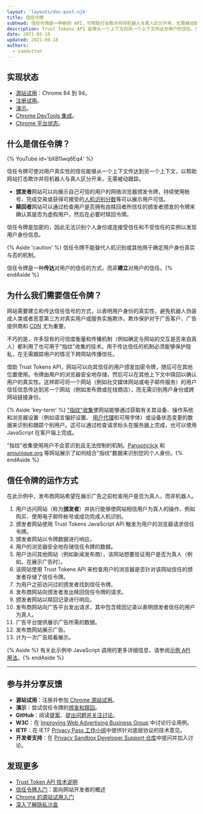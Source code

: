 ```yaml
---
layout: 'layouts/doc-post.njk'
title: 信任令牌
subhead: 信任令牌是一种新的 API，可帮助打击欺诈并将机器人与真人区分开来，无需被动跟踪。
description: Trust Tokens API 能够从一个上下文向另一个上下文传达对用户的信任，而无需识别用户身份或在两个上下文之间关联身份。API 使来源能够向其信任的用户发放加密令牌。令牌由用户的浏览器存储。然后，浏览器可以在其他上下文中使用令牌来评估用户的真实性。
date: 2021-05-18
updated: 2021-08-18
authors:
  - samdutton
---
```


## 实现状态

- [源站试用](https://web.dev/origin-trials/)：Chrome 84 到 94。
- [注册试用](https://developer.chrome.com/origintrials/#/view_trial/2479231594867458049)。
- [演示](https://trust-token-demo.glitch.me/)。
- [Chrome DevTools 集成](https://developers.google.com/web/updates/2021/01/devtools?utm_source=devtools#trust-token)。
- [Chrome 平台状态](https://www.chromestatus.com/feature/5078049450098688)。

## 什么是信任令牌？

{% YouTube id='bXB1Iwq6Eq4' %}

信任令牌可使对用户真实性的信任能够从一个上下文传达到另一个上下文，以帮助网站打击欺诈并将机器人与真人区分开来，无需被动跟踪。

- **颁发者**网站可以向展示自己可信的用户的网络浏览器颁发令牌，持续使用帐号、完成交易或获得可接受的[人机识别分数](https://developers.google.com/recaptcha)等可以展示用户可信。
- **赎回者**网站可以通过检查用户是否拥有由赎回者所信任的颁发者颁发的令牌来确认其是否为虚假用户，然后在必要时赎回令牌。

信任令牌是加密的，因此无法识别个人身份或连接受信任和不受信任的实例以发现用户身份信息。

{% Aside 'caution' %} 信任令牌不能替代人机识别或其他用于确定用户身份真实与否的机制。

信任令牌是一种**传达**对用户的信任的方式，而非**建立**对用户的信任。{% endAside %}

## 为什么我们需要信任令牌？

网站需要建立和传达信任信号的方式，以表明用户身份的真实性，避免机器人伪装成人类或者恶意第三方对真实用户或服务实施欺诈。欺诈保护对于广告客户、广告提供商和 [CDN](https://www.cloudflare.com/en-gb/learning/cdn/what-is-a-cdn/) 尤为重要。

不巧的是，许多现有的可信度衡量和传播机制（例如确定与网站的交互是否来自真人）都利用了也可用于"指纹"收集的技术。用于传达信任的机制必须能够保护隐私，在无需跟踪用户的情况下跨网站传播信任。

借助 Trust Tokens API，网站可以向其信任的用户颁发加密令牌，随后可在其他位置使用。令牌由用户的浏览器安全地存储，然后可以在其他上下文中赎回以确认用户的真实性。这样即可将一个网站（例如社交媒体网站或电子邮件服务）的用户信任信息传达到另一个网站（例如发布商或在线商店），而无需识别用户身份或跨网站链接身份。

{% Aside 'key-term' %} ["指纹"收集](https://w3c.github.io/fingerprinting-guidance/#passive)使网站能够通过获取有关其设备、操作系统和浏览器设置（例如语言偏好设置、 [用户代理](https://developer.mozilla.org/en-US/docs/Web/API/NavigatorID/userAgent)和可用字体）或设备状态变更的数据来识别和跟踪个别用户。这可以通过检查请求标头在服务器上完成，也可以使用 JavaScript 在客户端上完成。

"指纹"收集使用用户不会意识到且无法控制的机制。[Panopticlick](https://panopticlick.eff.org/) 和 [amiunique.org](https://amiunique.org/) 等网站展示了如何结合"指纹"数据来识别您的个人身份。{% endAside %}

## 信任令牌的运作方式

在此示例中，发布商网站希望在展示广告之前检查用户是否为真人，而非机器人。

1. 用户访问网站（称为**颁发者**）并执行能够使网站相信用户为真人的操作，例如购买、使用电子邮件帐号或成功完成人机识别。
2. 颁发者网站使用 Trust Tokens JavaScript API 触发为用户的浏览器请求信任令牌。
3. 颁发者网站以令牌数据进行响应。
4. 用户的浏览器安全地存储信任令牌的数据。
5. 用户访问其他网站（例如新闻发布商），该网站想要验证用户是否为真人（例如，在展示广告时）。
6. 该网站使用 Trust Tokens API 来检查用户的浏览器是否针对该网站信任的颁发者存储了信任令牌。
7. 为用户之前访问过的颁发者找到信任令牌。
8. 发布商网站向颁发者发出赎回信任令牌的请求。
9. 颁发者网站以赎回记录进行响应。
10. 发布商网站向广告平台发出请求，其中包含赎回记录以表明颁发者信任的用户为真人。
11. 广告平台提供展示广告所需的数据。
12. 发布商网站展示广告。
13. 计为一次广告观看展示。

{% Aside %} 有关此示例中 JavaScript 调用的更多详细信息，请参阅[示例 API 用法](https://web.dev/trust-tokens/#sample-api-usage)。{% endAside %}

---

## 参与并分享反馈

- **源站试用**：注册并参加 [Chrome 源站试用](https://developer.chrome.com/origintrials/#/view_trial/2479231594867458049)。
- **演示**：尝试信任令牌的[颁发和赎回](https://trust-token-demo.glitch.me/)。
- **GitHub**：阅读[提案](https://github.com/WICG/trust-token-api)、[提出问题并关注讨论](https://github.com/WICG/trust-token-api/issues)。
- **W3C**：在 [Improving Web Advertising Business Group](https://www.w3.org/community/web-adv/participants) 中讨论行业用例。
- **IETF**：在 IETF [Privacy Pass 工作小组](https://datatracker.ietf.org/wg/privacypass/about/)中提供针对底层协议的技术意见。
- **开发者支持**：在 [Privacy Sandbox Developer Support 仓库](https://github.com/GoogleChromeLabs/privacy-sandbox-dev-support)中提问并加入讨论。

## 发现更多

- [Trust Token API 技术说明](https://github.com/dvorak42/trust-token-api)
- [信任令牌入门](https://web.dev/trust-tokens/)：面向网站开发者的概述
- [Chrome 的源站试用入门](https://web.dev/origin-trials)
- [深入了解隐私沙盒](https://web.dev/digging-into-the-privacy-sandbox)
